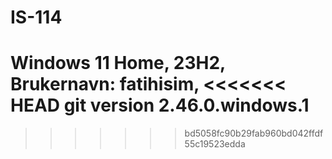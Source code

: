 # IS-114
Windows 11 Home, 23H2,
Brukernavn: fatihisim,
<<<<<<< HEAD
git version 2.46.0.windows.1
=======
>>>>>>> bd5058fc90b29fab960bd042ffdf55c19523edda
